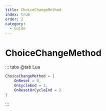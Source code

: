 ```yaml
---
title: ChoiceChangeMethod
index: true
order: 2
category:
  - Guide
---
```


# ChoiceChangeMethod
::: tabs
@tab Lua
```lua
ChoiceChangeMethod = {
    OnReset = 0,
    OnCycleEnd = 1,
    OnResetOrCycleEnd = 2
}
```
:::